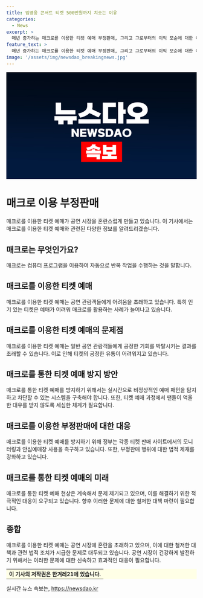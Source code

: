 ```yaml
---
title: 임영웅 콘서트 티켓 500만원까지 치솟는 이유
categories:
  - News
excerpt: >
  매년 증가하는 매크로를 이용한 티켓 예매 부정판매, 그리고 그로부터의 이익 모순에 대한 이야기입니다. 기존에는 매크로를 이용한 티켓 예매 부정판매가 복잡하고 비법이라 여겨졌으나, 이제는 1만원에 매크로를 통한 티켓 예매가 가능하며, 티켓 예매 시스템의 취약점을 이용해 다량 예매하는 방법이 소개되고 있습니다. 이에 대한 이익을 보기 위한 플랫폼, 매크로 업자들의 활동과 팬들의 고통스러운 티켓 얻기 수순도 다루고 있습니다. 더불어 정부의 방지책과 제재, 더 나아가 실시간으로 비정상적인 예매 패턴을 탐지하는 기술적인 시스템이 요구되고 있습니다. 1만원으로 시작해 수많은 피해를 본 팬들의 목소리를 반영한 자세한 기사입니다.
feature_text: >
  매년 증가하는 매크로를 이용한 티켓 예매 부정판매, 그리고 그로부터의 이익 모순에 대한 이야기입니다. 기존에는 매크로를 이용한 티켓 예매 부정판매가 복잡하고 비법이라 여겨졌으나, 이제는 1만원에 매크로를 통한 티켓 예매가 가능하며, 티켓 예매 시스템의 취약점을 이용해 다량 예매하는 방법이 소개되고 있습니다. 이에 대한 이익을 보기 위한 플랫폼, 매크로 업자들의 활동과 팬들의 고통스러운 티켓 얻기 수순도 다루고 있습니다. 더불어 정부의 방지책과 제재, 더 나아가 실시간으로 비정상적인 예매 패턴을 탐지하는 기술적인 시스템이 요구되고 있습니다. 1만원으로 시작해 수많은 피해를 본 팬들의 목소리를 반영한 자세한 기사입니다.
image: '/assets/img/newsdao_breakingnews.jpg'
---
```


<p><img src="/assets/img/newsdao_breakingnews.jpg" alt="koreaapp 속보" /></p>

<h1>매크로 이용 부정판매</h1>

<p data-ke-size="size16">매크로를 이용한 티켓 예매가 공연 시장을 혼란스럽게 만들고 있습니다. 이 기사에서는 매크로를 이용한 티켓 예매와 관련된 다양한 정보를 알려드리겠습니다.</p>

<h2>매크로는 무엇인가요?</h2>

<p data-ke-size="size16">매크로는 컴퓨터 프로그램을 이용하여 자동으로 반복 작업을 수행하는 것을 말합니다.</p>

<h2>매크로를 이용한 티켓 예매</h2>

<p data-ke-size="size16">매크로를 이용한 티켓 예매는 공연 관람객들에게 어려움을 초래하고 있습니다. 특히 인기 있는 티켓은 예매가 어려워 매크로를 활용하는 사례가 늘어나고 있습니다.</p>

<h2>매크로를 이용한 티켓 예매의 문제점</h2>

<p data-ke-size="size16">매크로를 이용한 티켓 예매는 일반 공연 관람객들에게 공정한 기회를 박탈시키는 결과를 초래할 수 있습니다. 이로 인해 티켓의 공정한 유통이 어려워지고 있습니다.</p>

<h2>매크로를 통한 티켓 예매 방지 방안</h2>

<p data-ke-size="size16">매크로를 통한 티켓 예매를 방지하기 위해서는 실시간으로 비정상적인 예매 패턴을 탐지하고 차단할 수 있는 시스템을 구축해야 합니다. 또한, 티켓 예매 과정에서 팬들이 억울한 대우를 받지 않도록 세심한 체계가 필요합니다.</p>

<h2>매크로를 이용한 부정판매에 대한 대응</h2>

<p data-ke-size="size16">매크로를 이용한 티켓 예매를 방지하기 위해 정부는 각종 티켓 판매 사이트에서의 모니터링과 안심예매창 사용을 촉구하고 있습니다. 또한, 부정판매 행위에 대한 법적 제재를 강화하고 있습니다.</p>

<h2>매크로를 통한 티켓 예매의 미래</h2>

<p data-ke-size="size16">매크로를 통한 티켓 예매 현상은 계속해서 문제 제기되고 있으며, 이를 해결하기 위한 적극적인 대응이 요구되고 있습니다. 향후 이러한 문제에 대한 철저한 대책 마련이 필요합니다.</p>

<h2>종합</h2>

<p data-ke-size="size16">매크로를 이용한 티켓 예매는 공연 시장에 혼란을 초래하고 있으며, 이에 대한 철저한 대책과 관련 법적 조치가 시급한 문제로 대두되고 있습니다. 공연 시장이 건강하게 발전하기 위해서는 이러한 문제에 대한 신속하고 효과적인 대응이 필요합니다.</p>

<table style="width: 100%;" bgcolor="#FFFFE6">
<tbody>
<tr>
<td style="text-align: center; height: 17px;"><b>이 기사의 저작권은 한겨레21에 있습니다.</b></td>
</tr>
</tbody>
</table>
실시간 뉴스 속보는, <a href="https://newsdao.kr" rel="dofollow">https://newsdao.kr</a>


